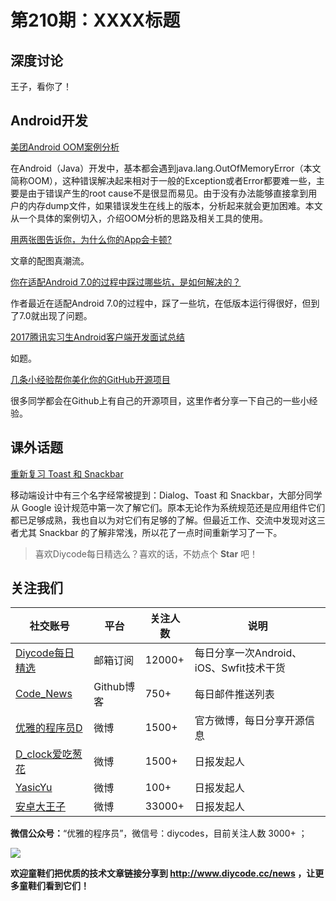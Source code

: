 # 第210期：XXXX标题

## 深度讨论

[]()

王子，看你了！

## Android开发

[美团Android OOM案例分析](https://www.diycode.cc/news/2306)

在Android（Java）开发中，基本都会遇到java.lang.OutOfMemoryError（本文简称OOM），这种错误解决起来相对于一般的Exception或者Error都要难一些，主要是由于错误产生的root cause不是很显而易见。由于没有办法能够直接拿到用户的内存dump文件，如果错误发生在线上的版本，分析起来就会更加困难。本文从一个具体的案例切入，介绍OOM分析的思路及相关工具的使用。

[用两张图告诉你，为什么你的App会卡顿?](https://www.diycode.cc/news/2315)

文章的配图真潮流。

[你在适配Android 7.0的过程中踩过哪些坑，是如何解决的？](https://www.diycode.cc/news/2316)

作者最近在适配Android 7.0的过程中，踩了一些坑，在低版本运行得很好，但到了7.0就出现了问题。

[2017腾讯实习生Android客户端开发面试总结](https://mp.weixin.qq.com/s/lSg6EFcaSoVtlLcpfTBedA)

如题。

[几条小经验帮你美化你的GitHub开源项目](https://www.diycode.cc/news/2319)

很多同学都会在Github上有自己的开源项目，这里作者分享一下自己的一些小经验。

## 课外话题

[重新复习 Toast 和 Snackbar](https://www.diycode.cc/news/2317)

移动端设计中有三个名字经常被提到：Dialog、Toast 和 Snackbar，大部分同学从 Google 设计规范中第一次了解它们。原本无论作为系统规范还是应用组件它们都已足够成熟，我也自以为对它们有足够的了解。但最近工作、交流中发现对这三者尤其 Snackbar 的了解非常浅，所以花了一点时间重新学习了一下。

> 喜欢Diycode每日精选么？喜欢的话，不妨点个 **Star** 吧！

## 关注我们

| 社交账号  |  平台  | 关注人数 | 说明 |
| -------- | -------- | -------- | -------- |
| [Diycode每日精选](http://list.qq.com/cgi-bin/qf_invite?id=d469993d2c888e971c0fbb2309c4d84256968386b126b967)|   邮箱订阅  | 12000+ | 每日分享一次Android、iOS、Swfit技术干货  |
| [Code_News](https://github.com/DiyCodes/code_news) |    Github博客  |750+ | 每日邮件推送列表  |
| [优雅的程序员D](http://weibo.com/u/5891258264) |   微博  | 1500+ | 官方微博，每日分享开源信息  |
| [D_clock爱吃葱花](http://weibo.com/u/2480694892)  |   微博  | 1500+ | 日报发起人  |
|[YasicYu](http://weibo.com/3917305697)  |   微博  | 100+ | 日报发起人  |
|[安卓大王子](http://weibo.com/apkbus/)   |   微博  | 33000+ | 日报发起人  |

**微信公众号：**“优雅的程序员”，微信号：diycodes，目前关注人数 3000+ ；

![](http://upload-images.jianshu.io/upload_images/1846413-b42abfa70f909099.jpg?imageMogr2/auto-orient/strip%7CimageView2/2/w/1240)

**欢迎童鞋们把优质的技术文章链接分享到 http://www.diycode.cc/news ，让更多童鞋们看到它们！**
